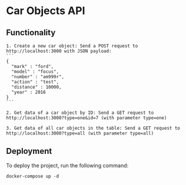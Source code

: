 # Car Objects API

## Functionality

    1. Create a new car object: Send a POST request to http://localhost:3000 with JSON payload:
    ```
    {
      "mark" : "ford",
      "model" : "focus",
      "number" : "am999r",
      "action" : "test",
      "distance" : 10000,
      "year" : 2016
    }
    ```

    2. Get data of a car object by ID: Send a GET request to http://localhost:3000?type=one&id=7 (with parameter type=one)

    3. Get data of all car objects in the table: Send a GET request to http://localhost:3000?type=all (with parameter type=all)

## Deployment

To deploy the project, run the following command:

`docker-compose up -d`